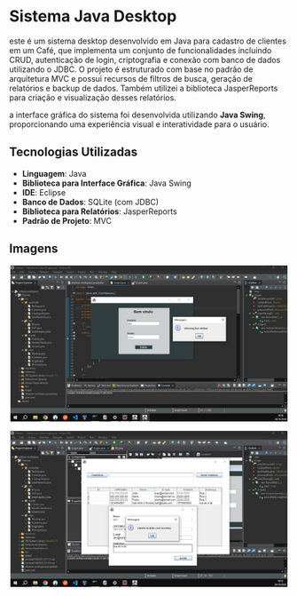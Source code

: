 # Sistema Java Desktop

este é um sistema desktop desenvolvido em Java para cadastro de clientes em um Café, que implementa um conjunto de funcionalidades incluindo CRUD, autenticação de login, criptografia e conexão com banco de dados utilizando o JDBC. O projeto é estruturado com base no padrão de arquitetura MVC e possui recursos de filtros de busca, geração de relatórios e backup de dados. Também utilizei a biblioteca JasperReports para criação e visualização desses relatórios.

a interface gráfica do sistema foi desenvolvida utilizando **Java Swing**, proporcionando uma experiência visual e interatividade para o usuário.

## Tecnologias Utilizadas

- **Linguagem**: Java
- **Biblioteca para Interface Gráfica**: Java Swing
- **IDE**: Eclipse
- **Banco de Dados**: SQLite (com JDBC)
- **Biblioteca para Relatórios**: JasperReports
- **Padrão de Projeto**: MVC 

## Imagens

<p align="center">
  <img src="/images/login.jpeg" alt="Tela de login do sistema em Java Swing" width="500"/>
</p>

<p align="center">
  <img src="/images/cadastro.jpeg" alt="Tela de cadastro do sistema em Java Swing" width="500"/>
</p>

